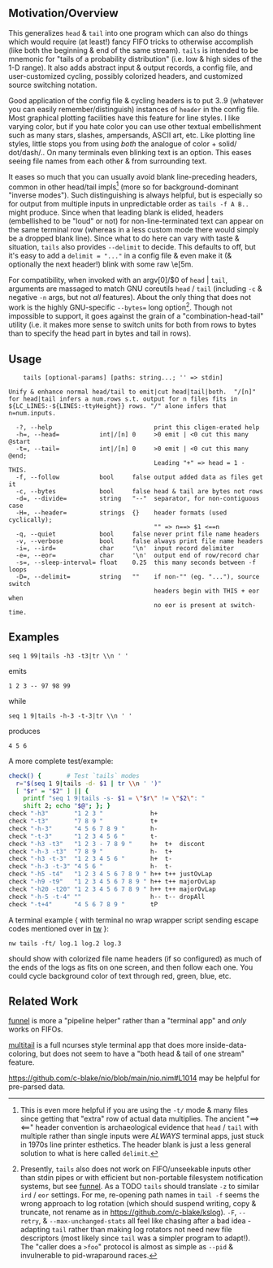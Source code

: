 Motivation/Overview
-------------------
This generalizes `head` & `tail` into one program which can also do things which
would require (at least!) fancy FIFO tricks to otherwise accomplish (like both
the beginning & end of the same stream).  `tails` is intended to be mnemonic for
"tails of a probability distribution" (i.e. low & high sides of the 1-D range).
It also adds abstract input & output records, a config file, and user-customized
cycling, possibly colorized headers, and customized source switching notation.

Good application of the config file & cycling headers is to put 3..9 (whatever
you can easily remember/distinguish) instances of `header` in the config file.
Most graphical plotting facilities have this feature for line styles.  I like
varying color, but if you hate color you can use other textual embellishment
such as many stars, slashes, ampersands, ASCII art, etc.  Like plotting line
styles, little stops you from using *both* the analogue of color + solid/
dot/dash/..  On many terminals even blinking text is an option.  This eases
seeing file names from each other & from surrounding text.

It eases so much that you can usually avoid blank line-preceding headers, common
in other head/tail impls[^1] (more so for background-dominant "inverse modes").
Such distinguishing is always helpful, but is especially so for output from
multiple inputs in unpredictable order as `tails -f A B..` might produce.  Since
when that leading blank is elided, headers (embellished to be "loud" or not) for
non-line-terminated text can appear on the same terminal row (whereas in a less
custom mode there would simply be a dropped blank line).  Since what to do here
can vary with taste & situation, `tails` also provides `--delimit` to decide.
This defaults to off, but it's easy to add a `delimit = "..."` in a config file
& even make it (& optionally the next header!) blink with some raw \e[5m.

For compatibility, when invoked with an argv[0]/$0 of `head` | `tail`, arguments
are massaged to match GNU coreutils `head` / `tail` (including `-c` & negative
`-n` args, but not *all* features).  About the only thing that does not work is
the highly GNU-specific `--bytes=` long option[^2].  Though not impossible to
support, it goes against the grain of a "combination-head-tail" utility (i.e. it
makes more sense to switch units for both from rows to bytes than to specify the
head part in bytes and tail in rows).

Usage
-----
```
    tails [optional-params] [paths: string...; '' => stdin]

Unify & enhance normal head/tail to emit|cut head|tail|both.  "/[n]"
for head|tail infers a num.rows s.t. output for n files fits in
${LC_LINES:-${LINES:-ttyHeight}} rows. "/" alone infers that n=num.inputs.

  -?, --help                            print this cligen-erated help
  -h=, --head=           int|/[n] 0     >0 emit | <0 cut this many @start
  -t=, --tail=           int|/[n] 0     >0 emit | <0 cut this many @end;
                                        Leading "+" => head = 1 - THIS.
  -f, --follow           bool     false output added data as files get it
  -c, --bytes            bool     false head & tail are bytes not rows
  -d=, --divide=         string   "--"  separator, for non-contiguous case
  -H=, --header=         strings  {}    header formats (used cyclically);
                                        "" => n==> $1 <==n
  -q, --quiet            bool     false never print file name headers
  -v, --verbose          bool     false always print file name headers
  -i=, --ird=            char     '\n'  input record delimiter
  -e=, --eor=            char     '\n'  output end of row/record char
  -s=, --sleep-interval= float    0.25  this many seconds between -f loops
  -D=, --delimit=        string   ""    if non-"" (eg. "..."), source switch
                                        headers begin with THIS + eor when 
                                        no eor is present at switch-time.
```

Examples
--------
```
seq 1 99|tails -h3 -t3|tr \\n ' '
```
emits
```
1 2 3 -- 97 98 99
```
while
```
seq 1 9|tails -h-3 -t-3|tr \\n ' '
```
produces
```
4 5 6
```

A more complete test/example:
```sh
check() {       # Test `tails` modes
  r="$(seq 1 9|tails -d- $1 | tr \\n ' ')"
  [ "$r" = "$2" ] || {
    printf "seq 1 9|tails -s- $1 = \"$r\" != \"$2\": "
    shift 2; echo "$@"; }; }
check "-h3"       "1 2 3 "             h+
check "-t3"       "7 8 9 "             t+
check "-h-3"      "4 5 6 7 8 9 "       h-
check "-t-3"      "1 2 3 4 5 6 "       t-
check "-h3 -t3"   "1 2 3 - 7 8 9 "     h+  t+  discont
check "-h-3 -t3"  "7 8 9 "             h-  t+
check "-h3 -t-3"  "1 2 3 4 5 6 "       h+  t-
check "-h-3 -t-3" "4 5 6 "             h-  t-
check "-h5 -t4"   "1 2 3 4 5 6 7 8 9 " h++ t++ justOvLap
check "-h9 -t9"   "1 2 3 4 5 6 7 8 9 " h++ t++ majorOvLap
check "-h20 -t20" "1 2 3 4 5 6 7 8 9 " h++ t++ majorOvLap
check "-h-5 -t-4" ""                   h-- t-- dropAll
check "-t+4"      "4 5 6 7 8 9 "       tP
```

A terminal example { with terminal no wrap wrapper script sending escape codes
mentioned over in [tw](tw.md) }:
```
nw tails -ft/ log.1 log.2 log.3
```
should show with colorized file name headers (if so configured) as much of the
ends of the logs as fits on one screen, and then follow each one.  You could
cycle background color of text through red, green, blue, etc.

Related Work
------------
[funnel](funnel.md) is more a "pipeline helper" rather than a "terminal app"
and *only* works on FIFOs.

[multitail](https://www.vanheusden.com/multitail/manual.html) is a full ncurses
style terminal app that does more inside-data-coloring, but does not seem to
have a "both head & tail of one stream" feature.

https://github.com/c-blake/nio/blob/main/nio.nim#L1014 may be helpful for
pre-parsed data.

[^1]: This is even more helpful if you are using the `-t/` mode & many files
since getting that "extra" row of actual data multiplies.  The ancient "==> <=="
header convention is archaeological evidence that `head` / `tail` with multiple
rather than single inputs were *ALWAYS* terminal apps, just stuck in 1970s line
printer esthetics.  The header blank is just a less general solution to what is
here called `delimit`.

[^2]: Presently, `tails` also does not work on FIFO/unseekable inputs other than
stdin pipes or with efficient but non-portable filesystem notification systems,
but see [funnel](funnel.md).  As a TODO `tails` should translate `-z` to similar
`ird` / `eor` settings.  For me, re-opening path names in `tail -f` seems the
wrong approach to log rotation (which should suspend writing, copy & truncate,
not rename as in https://github.com/c-blake/kslog).  `-F`, `--retry`, &
`--max-unchanged-stats` all feel like chasing after a bad idea - adapting `tail`
rather than making log rotators not need new file descriptors (most likely since
`tail` was a simpler program to adapt!).  The "caller does a `>foo`" protocol is
almost as simple as `--pid` & invulnerable to pid-wraparound races.
